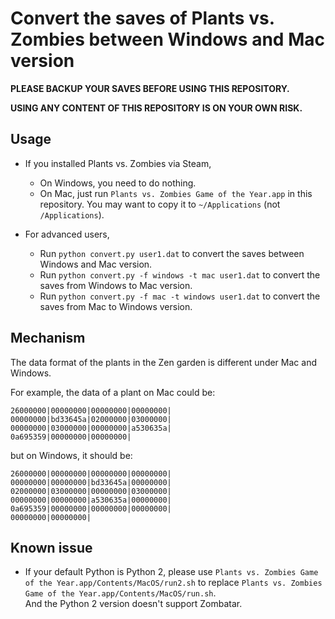 Convert the saves of Plants vs. Zombies between Windows and Mac version
====
__PLEASE BACKUP YOUR SAVES BEFORE USING THIS REPOSITORY.__

__USING ANY CONTENT OF THIS REPOSITORY IS ON YOUR OWN RISK.__

## Usage

* If you installed Plants vs. Zombies via Steam,
	* On Windows, you need to do nothing.
	* On Mac, just run `Plants vs. Zombies Game of the Year.app` in this repository. You may want to copy it to `~/Applications` (not `/Applications`).

* For advanced users,
	* Run `python convert.py user1.dat` to convert the saves between Windows and Mac version.
	* Run `python convert.py -f windows -t mac user1.dat` to convert the saves from Windows to Mac version.
	* Run `python convert.py -f mac -t windows user1.dat` to convert the saves from Mac to Windows version.

## Mechanism

The data format of the plants in the Zen garden is different under Mac and Windows.

For example, the data of a plant on Mac could be:
```
26000000|00000000|00000000|00000000|
00000000|bd33645a|02000000|03000000|
00000000|03000000|00000000|a530635a|
0a695359|00000000|00000000|
```
but on Windows, it should be:
```
26000000|00000000|00000000|00000000|
00000000|00000000|bd33645a|00000000|
02000000|03000000|00000000|03000000|
00000000|00000000|a530635a|00000000|
0a695359|00000000|00000000|00000000|
00000000|00000000|
```

## Known issue

* If your default Python is Python 2, please use `Plants vs. Zombies Game of the Year.app/Contents/MacOS/run2.sh` to replace `Plants vs. Zombies Game of the Year.app/Contents/MacOS/run.sh`.  
And the Python 2 version doesn't support Zombatar.
